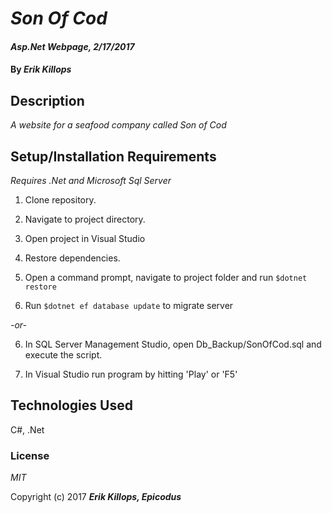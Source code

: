 # _Son Of Cod_

#### _Asp.Net Webpage, 2/17/2017_

#### By _**Erik Killops**_

## Description

_A website for a seafood company called Son of Cod_


## Setup/Installation Requirements

_Requires .Net and Microsoft Sql Server_

1. Clone repository.
2. Navigate to project directory.
3. Open project in Visual Studio
4. Restore dependencies.
5. Open a command prompt, navigate to project folder and run `$dotnet restore`

6. Run `$dotnet ef database update` to migrate server

_-or-_

6. In SQL Server Management Studio, open Db_Backup/SonOfCod.sql and execute the script.

7. In Visual Studio run program by hitting 'Play' or 'F5'


## Technologies Used

C#, .Net

### License

*MIT*

Copyright (c) 2017 **_Erik Killops, Epicodus_**
